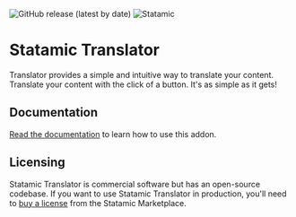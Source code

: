![GitHub release (latest by date)](https://img.shields.io/github/v/release/aerni/statamic-translator?style=flat-square)
![Statamic](https://img.shields.io/badge/statamic-2.10-blue.svg?style=flat-square)

# Statamic Translator
Translator provides a simple and intuitive way to translate your content. Translate your content with the click of a button. It's as simple as it gets!

## Documentation
[Read the documentation](https://statamic.com/marketplace/addons/translator/docs) to learn how to use this addon.

## Licensing
Statamic Translator is commercial software but has an open-source codebase. If you want to use Statamic Translator in production, you'll need to [buy a license](https://statamic.com/marketplace/addons/translator) from the Statamic Marketplace.